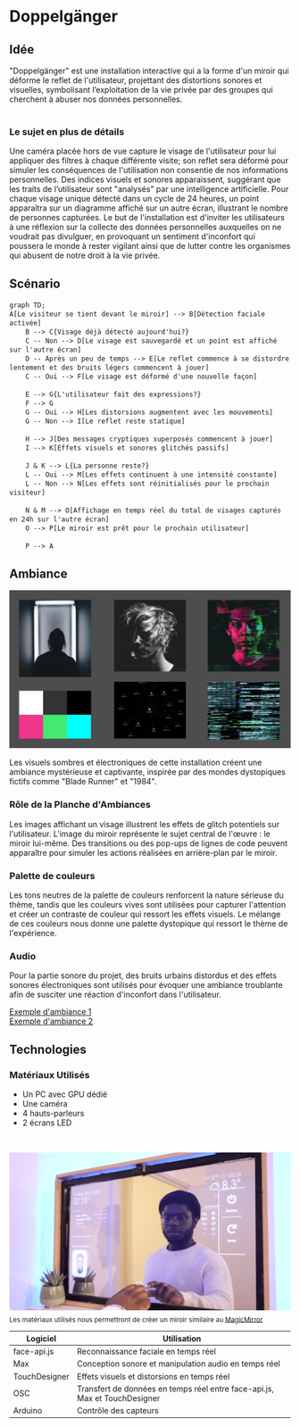 # Doppelgänger

## Idée
 "Doppelgänger" est une installation interactive qui a la forme d'un miroir qui déforme le reflet de l'utilisateur, projettant des distortions sonores et visuelles, symbolisant l’exploitation de la vie privée par des groupes qui cherchent à abuser nos données personnelles.
 <br>
 <br>
 ### Le sujet en plus de détails
 Une caméra placée hors de vue capture le visage de l'utilisateur pour lui appliquer des filtres à chaque différente visite; son reflet sera déformé pour simuler les conséquences de l'utilisation non consentie de nos informations personnelles. Des indices visuels et sonores apparaissent, suggérant que les traits de l’utilisateur sont "analysés" par une intelligence artificielle. Pour chaque visage unique détecté dans un cycle de 24 heures, un point apparaîtra sur un diagramme affiché sur un autre écran, illustrant le nombre de personnes capturées. Le but de l'installation est d'inviter les utilisateurs à une réflexion sur la collecte des données personnelles auxquelles on ne voudrait pas divulguer, en provoquant un sentiment d'inconfort qui poussera le monde à rester vigilant ainsi que de lutter contre les organismes qui abusent de notre droit à la vie privée.

## Scénario
```mermaid
graph TD;
A[Le visiteur se tient devant le miroir] --> B[Détection faciale activée]
    B --> C{Visage déjà détecté aujourd'hui?}
    C -- Non --> D[Le visage est sauvegardé et un point est affiché sur l'autre écran]
    D -- Après un peu de temps --> E[Le reflet commence à se distordre lentement et des bruits légers commencent à jouer]
    C -- Oui --> F[Le visage est déformé d'une nouvelle façon]
    
    E --> G{L'utilisateur fait des expressions?}
    F --> G
    G -- Oui --> H[Les distorsions augmentent avec les mouvements]
    G -- Non --> I[Le reflet reste statique]

    H --> J[Des messages cryptiques superposés commencent à jouer]
    I --> K[Effets visuels et sonores glitchés passifs]
    
    J & K --> L{La personne reste?}
    L -- Oui --> M[Les effets continuent à une intensité constante]
    L -- Non --> N[Les effets sont réinitialisés pour le prochain visiteur]

    N & M --> O[Affichage en temps réel du total de visages capturés en 24h sur l'autre écran]
    O --> P[Le miroir est prêt pour le prochain utilisateur]

    P --> A
```

## Ambiance

![moodboard](moodboard.jpg)

Les visuels sombres et électroniques de cette installation créent une ambiance mystérieuse et captivante, inspirée par des mondes dystopiques fictifs comme "Blade Runner" et "1984".

### Rôle de la Planche d'Ambiances
Les images affichant un visage illustrent les effets de glitch potentiels sur l'utilisateur. L'image du miroir représente le sujet central de l'œuvre : le miroir lui-même. Des transitions ou des pop-ups de lignes de code peuvent apparaître pour simuler les actions réalisées en arrière-plan par le miroir.

### Palette de couleurs
Les tons neutres de la palette de couleurs renforcent la nature sérieuse du thème, tandis que les couleurs vives sont utilisées pour capturer l'attention et créer un contraste de couleur qui ressort les effets visuels. Le mélange de ces couleurs nous donne une palette dystopique qui ressort le thème de l'expérience.

### Audio

Pour la partie sonore du projet, des bruits urbains distordus et des effets sonores électroniques sont utilisés pour évoquer une ambiance troublante afin de susciter une réaction d'inconfort dans l'utilisateur.

[Exemple d'ambiance 1](https://www.youtube.com/watch?v=dIyfNWt7qSE)
<br>
[Exemple d'ambiance 2](https://www.youtube.com/watch?v=iym0s9Pa2LE)


## Technologies

### Matériaux Utilisés

- Un PC avec GPU dédié
- Une caméra
- 4 hauts-parleurs
- 2 écrans LED

<br>

![Magic Miror](magic_mirror.png)
<sub>Les matériaux utilisés nous permettront de créer un miroir similaire au [MagicMirror](https://magicmirror.builders/)</sub>
<br>

| **Logiciel**                    | **Utilisation**                                                            |
|---------------------------------|----------------------------------------------------------------------------|
| face-api.js                     | Reconnaissance faciale en temps réel                                       |
| Max                             | Conception sonore et manipulation audio en temps réel                      |
| TouchDesigner                   | Effets visuels et distorsions en temps réel                |
| OSC                             | Transfert de données en temps réel entre face-api.js, Max et TouchDesigner |
| Arduino                         | Contrôle des capteurs                                                      |
